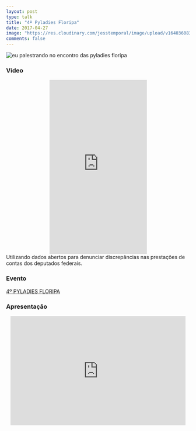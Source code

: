 ```yaml
---
layout: post
type: talk
title: "4º Pyladies Floripa"
date: 2017-04-27
image: "https://res.cloudinary.com/jesstemporal/image/upload/v1640360835/covers/palestra_kmgivn.png"
comments: false
---
```


![eu palestrando no encontro das pyladies floripa](https://scontent.fcgh15-1.fna.fbcdn.net/v/t1.0-9/18156926_1122086034564651_2410968029734643763_n.jpg?oh=ad14e2ae743fcdc080e9379acaed26fb&oe=5AA911A2)

### Vídeo
<center>
<iframe src="https://www.facebook.com/plugins/video.php?href=https%3A%2F%2Fwww.facebook.com%2Fpyladiesfloripa%2Fvideos%2F1122086164564638%2F&show_text=0&width=267" width="267" height="476" style="border:none;overflow:hidden" scrolling="no" frameborder="0" allowTransparency="true" allowFullScreen="true"></iframe>
</center>
Utilizando dados abertos para denunciar discrepâncias nas prestações de contas dos deputados federais.

### Evento
[4º PYLADIES FLORIPA](https://www.sympla.com.br/4--pyladies-floripa__136744)

### Apresentação
<center>
<iframe src="https://docs.google.com/presentation/d/1s6dDLbgg7eeT3XPIC7b4asIuK4trYGQl02xb0uO_1JA/embed?start=false&loop=false&delayms=10000" frameborder="0" width="480" height="299" allowfullscreen="true" mozallowfullscreen="true" webkitallowfullscreen="true"></iframe>

